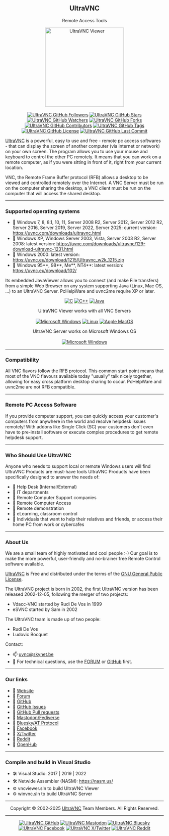<p align="center">
  <h2 align="center">UltraVNC</h2>
  <p align="center">Remote Access Tools</p>
</p>
<p align="center">
  <a href="https://uvnc.com/">
    <img src="https://uvnc.com/images/Viewer1230.png" alt="UltraVNC Viewer" width="250">
  </a>
  <br><br>
  <a href="https://github.com/orgs/ultravnc/followers" target="_blank" rel="noopener"><img src="https://img.shields.io/github/followers/ultravnc?color=%23066da5&label=followers&logo=github&logoColor=%23fff&style=flat-square" alt="UltraVNC GitHub Followers"></a>
  <a href="https://github.com/ultravnc/UltraVNC/stargazers" target="_blank" rel="noopener"><img src="https://img.shields.io/github/stars/ultravnc/UltraVNC?color=%23066da5&label=stars&logo=github&logoColor=%23fff&style=flat-square" alt="UltraVNC GitHub Stars"></a>
  <a href="https://github.com/ultravnc/UltraVNC/watchers" target="_blank" rel="noopener"><img src="https://img.shields.io/github/watchers/ultravnc/UltraVNC?color=%23066da5&label=watchers&logo=github&logoColor=%23fff&style=flat-square" alt="UltraVNC GitHub Watchers"></a>
  <a href="https://github.com/ultravnc/UltraVNC/network" target="_blank" rel="noopener"><img src="https://img.shields.io/github/forks/ultravnc/UltraVNC?color=%23066da5&label=forks&logo=github&logoColor=%23fff&style=flat-square" alt="UltraVNC GitHub Forks"></a>
  <a href="https://github.com/ultravnc/UltraVNC/graphs/contributors" target="_blank" rel="noopener"><img src="https://img.shields.io/github/contributors/ultravnc/UltraVNC?color=%23066da5&label=contributors&logo=github&logoColor=%23fff&style=flat-square" alt="UltraVNC GitHub Contributors"></a>
  <a href="https://github.com/ultravnc/UltraVNC/tags" target="_blank" rel="noopener"><img src="https://img.shields.io/github/v/tag/ultravnc/UltraVNC?color=%23066da5&label=tag&logo=github&logoColor=%23fff&style=flat-square" alt="UltraVNC GitHub Tags"></a>
  <a href="https://github.com/ultravnc/UltraVNC/blob/main/LICENSE" target="_blank" rel="noopener"><img src="https://img.shields.io/github/license/ultravnc/UltraVNC?color=%23066da5&label=license&logo=github&logoColor=%23fff&style=flat-square" alt="UltraVNC GitHub License"></a>
  <a href="https://github.com/ultravnc/UltraVNC" target="_blank" rel="noopener"><img src="https://img.shields.io/github/last-commit/ultravnc/UltraVNC/main?color=%23066da5&label=last%20commit&logo=github&logoColor=%23fff&style=flat-square" alt="UltraVNC GitHub Last Commit"></a>
</p>

<a href="https://uvnc.com/">UltraVNC</a> is a powerful, easy to use and free - remote pc access softwares - that can display the screen of another computer (via internet or network) on your own screen. The program allows you to use your mouse and keyboard to control the other PC remotely. It means that you can work on a remote computer, as if you were sitting in front of it, right from your current location.

VNC, the Remote Frame Buffer protocol (RFB) allows a desktop to be viewed and controlled remotely over the Internet. A VNC Server must be run on the computer sharing the desktop, a VNC client must be run on the computer that will access the shared desktop.

---

### Supported operating systems
- 🔗 Windows 7, 8, 8.1, 10, 11, Server 2008 R2, Server 2012, Server 2012 R2, Server 2016, Server 2019, Server 2022, Server 2025: current version: https://uvnc.com/downloads/ultravnc.html
- 🔗 Windows XP, Windows Server 2003, Vista, Server 2003 R2, Server 2008: latest version: https://uvnc.com/downloads/ultravnc/129-download-ultravnc-1231.html
- 🔗 Windows 2000: latest version: https://uvnc.eu/download/1215/Ultravnc_w2k_1215.zip
- 🔗 Windows 95**, 98**, Me**, NT4**: latest version: https://uvnc.eu/download/102/

Its embedded JavaViewer allows you to connect (and make File transfers) from a simple Web Browser on any system supporting Java (Linux, Mac OS, ...) to an UltraVNC Server.
PcHelpWare and uvnc2me require XP or later.

<p align="center">
  <a href="https://en.wikipedia.org/wiki/C_(programming_language)" target="_blank" rel="noopener"><img src="https://img.shields.io/badge/C-00599C?style=for-the-badge&logo=c&logoColor=white" alt="C"></a>
  <a href="https://en.wikipedia.org/wiki/C%2B%2B" target="_blank" rel="noopener"><img src="https://img.shields.io/badge/C%2B%2B-00599C?style=for-the-badge&logo=c%2B%2B&logoColor=white" alt="C++"></a>
  <a href="https://www.java.com/" target="_blank" rel="noopener"><img src="https://img.shields.io/badge/java-%23ED8B00.svg?style=for-the-badge&logo=openjdk&logoColor=white" alt="Java"></a>
</p>

<p align="center">UltraVNC Viewer works with all VNC Servers<br><br>
  <a href="https://www.microsoft.com/windows/" target="_blank" rel="noopener"><img src="https://img.shields.io/badge/Windows-0078D6?style=for-the-badge&logo=windows&logoColor=white" alt="Microsoft Windows"></a>
  <a href="https://www.linux.org/" target="_blank" rel="noopener"><img src="https://img.shields.io/badge/Linux-FCC624?style=for-the-badge&logo=linux&logoColor=black" alt="Linux"></a>
  <a href="https://www.apple.com/macos/" target="_blank" rel="noopener"><img src="https://img.shields.io/badge/mac%20os-000000?style=for-the-badge&logo=macos&logoColor=F0F0F0" alt="Apple MacOS"></a>
</p>

<p align="center">UltraVNC Server works on Microsoft Windows OS<br><br>
  <a href="https://www.microsoft.com/windows/" target="_blank" rel="noopener"><img src="https://img.shields.io/badge/Windows-0078D6?style=for-the-badge&logo=windows&logoColor=white" alt="Microsoft Windows"></a>
</p>

---

### Compatibility
All VNC flavors follow the RFB protocol. This common start point means that most of the VNC flavours available today "usually" talk nicely together, allowing for easy cross platform desktop sharing to occur.
PcHelpWare and uvnc2me are not RFB compatible.

---

### Remote PC Access Software
If you provide computer support, you can quickly access your customer's computers from anywhere in the world and resolve helpdesk issues remotely! With addons like Single Click (SC) your customers don't even have to pre-install software or execute complex procedures to get remote helpdesk support.

---

### Who Should Use UltraVNC
Anyone who needs to support local or remote Windows users will find UltraVNC Products are must-have tools UltraVNC Products have been specifically designed to answer the needs of:
- 📌 Help Desk (Internal/External)
- 📌 IT departments
- 📌 Remote Computer Support companies
- 📌 Remote Computer Access
- 📌 Remote demonstration
- 📌 eLearning, classroom control
- 📌 Individuals that want to help their relatives and friends, or access their home PC from work or cybercafes

---

### About Us
We are a small team of highly motivated and cool people :-)
Our goal is to make the more powerful, user-friendly and no-brainer free Remote Control software available.

<a href="https://uvnc.com/">UltraVNC</a> is Free and distributed under the terms of the <a href="https://github.com/ultravnc/UltraVNC/blob/main/LICENSE">GNU General Public License</a>.

The UltraVNC project is born in 2002, the first UltraVNC version has been released 2002-12-05, following the merger of two projects:
- Vdacc-VNC started by Rudi De Vos in 1999
- eSVNC started by Sam in 2002

The UltraVNC team is made up of two people:
- Rudi De Vos
- Ludovic Bocquet

Contact:
- 📫 uvnc@skynet.be
- 💬 For technical questions, use the <a href="https://forum.uvnc.com/">FORUM</a> or <a href="https://github.com/ultravnc/UltraVNC/issues">GitHub</a> first.

---

### Our links
- 🚩 [Website](https://uvnc.com/)
- 🚩 [Forum](https://forum.uvnc.com/)
- 🚩 [GitHub](https://github.com/ultravnc)
- 🚩 [GitHub Issues](https://github.com/ultravnc/UltraVNC/issues)
- 🚩 [GitHub Pull requests](https://github.com/ultravnc/UltraVNC/pulls)
- 🚩 [Mastodon/Fediverse](https://mastodon.social/@ultravnc)
- 🚩 [Bluesky/AT Protocol](https://bsky.app/profile/ultravnc.bsky.social)
- 🚩 [Facebook](https://www.facebook.com/ultravnc1)
- 🚩 [X/Twitter](https://x.com/ultravnc1)
- 🚩 [Reddit](https://www.reddit.com/r/ultravnc)
- 🚩 [OpenHub](https://openhub.net/p/ultravnc)

---

### Compile and build in Visual Studio
- 🛠️ Visual Studio: 2017 | 2019 | 2022
- 🛠️ Netwide Assembler (NASM): https://nasm.us/
- ⚙️ vncviewer.sln to build UltraVNC Viewer
- ⚙️ winvnc.sln to build UltraVNC Server

---

<div align="center">
  Copyright ©️ 2002-2025 <a href="https://uvnc.com/">UltraVNC</a> Team Members. All Rights Reserved.
</div>

---

<p align="center">
  <a href="https://github.com/ultravnc" target="_blank" rel="noopener"><img src="https://img.shields.io/badge/github-%23121011.svg?style=for-the-badge&logo=github&logoColor=white" alt="UltraVNC GitHub"></a>
  <a href="https://mastodon.social/@ultravnc" target="_blank" rel="noopener"><img src="https://img.shields.io/badge/mastodon-black?style=for-the-badge&logo=mastodon" alt="UltraVNC Mastodon"></a>
  <a href="https://bsky.app/profile/ultravnc.bsky.social" target="_blank" rel="noopener"><img src="https://img.shields.io/badge/Bluesky-0285FF?style=for-the-badge&logo=Bluesky&logoColor=white" alt="UltraVNC Bluesky"></a>
  <a href="https://www.facebook.com/Ultravnc1" target="_blank" rel="noopener"><img src="https://img.shields.io/badge/Facebook-%231877F2.svg?style=for-the-badge&logo=Facebook&logoColor=white" alt="UltraVNC Facebook"></a>
  <a href="https://x.com/ultravnc1" target="_blank" rel="noopener"><img src="https://img.shields.io/badge/X-%23000000.svg?style=for-the-badge&logo=X&logoColor=white" alt="UltraVNC X/Twitter"></a>
  <a href="https://www.reddit.com/r/ultravnc" target="_blank" rel="noopener"><img src="https://img.shields.io/badge/Reddit-000?style=for-the-badge&logo=reddit&logoColor=FF4500" alt="UltraVNC Reddit"></a>
</p>
